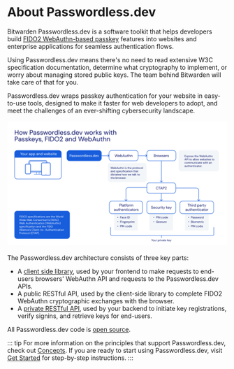 # About Passwordless.dev

Bitwarden Passwordless.dev is a software toolkit that helps developers build [FIDO2 WebAuthn-based passkey](concepts.html#fido2) features into websites and enterprise applications for seamless authentication flows.

Using Passwordless.dev means there's no need to read extensive W3C specification documentation, determine what cryptography to implement, or worry about managing stored public keys. The team behind Bitwarden will take care of that for you.

Passwordless.dev wraps passkey authentication for your website in easy-to-use tools, designed to make it faster for web developers to adopt, and meet the challenges of an ever-shifting cybersecurity landscape.
</br>
</br>
![Passwordless.dev operation flow](./diagram.png)
</br>
</br>
The Passwordless.dev architecture consists of three key parts:

- A [client side library](js-client), used by your frontend to make requests to end-users browsers' WebAuthn API and requests to the Passwordless.dev APIs.
- A public RESTful API, used by the client-side library to complete FIDO2 WebAuthn cryptographic exchanges with the browser.
- A [private RESTful API](api), used by your backend to initiate key registrations, verify signins, and retrieve keys for end-users.

All Passwordless.dev code is [open source](https://github.com/passwordless).

::: tip
For more information on the principles that support Passwordless.dev, check out [Concepts](concepts). If you are ready to start using Passwordless.dev, visit [Get Started](get-started) for step-by-step instructions.
:::
